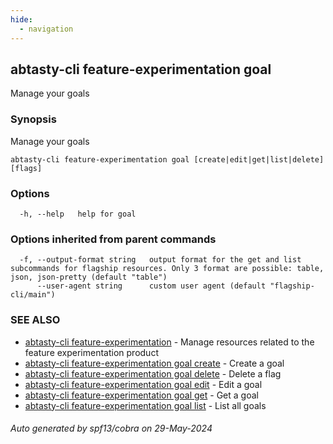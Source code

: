 ```yaml
---
hide:
  - navigation
---
```

## abtasty-cli feature-experimentation goal

Manage your goals

### Synopsis

Manage your goals

```
abtasty-cli feature-experimentation goal [create|edit|get|list|delete] [flags]
```

### Options

```
  -h, --help   help for goal
```

### Options inherited from parent commands

```
  -f, --output-format string   output format for the get and list subcommands for flagship resources. Only 3 format are possible: table, json, json-pretty (default "table")
      --user-agent string      custom user agent (default "flagship-cli/main")
```

### SEE ALSO

* [abtasty-cli feature-experimentation](abtasty-cli_feature-experimentation.md)	 - Manage resources related to the feature experimentation product
* [abtasty-cli feature-experimentation goal create](abtasty-cli_feature-experimentation_goal_create.md)	 - Create a goal
* [abtasty-cli feature-experimentation goal delete](abtasty-cli_feature-experimentation_goal_delete.md)	 - Delete a flag
* [abtasty-cli feature-experimentation goal edit](abtasty-cli_feature-experimentation_goal_edit.md)	 - Edit a goal
* [abtasty-cli feature-experimentation goal get](abtasty-cli_feature-experimentation_goal_get.md)	 - Get a goal
* [abtasty-cli feature-experimentation goal list](abtasty-cli_feature-experimentation_goal_list.md)	 - List all goals

###### Auto generated by spf13/cobra on 29-May-2024
